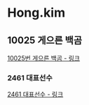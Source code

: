 # Hong.kim

## 10025 게으른 백곰

[10025번 게으른 백곰 - 링크](https://www.acmicpc.net/problem/10025)

### 2461 대표선수

[2461 대표선수 - 링크](https://www.acmicpc.net/problem/2461)

